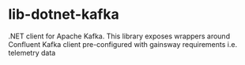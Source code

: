# lib-dotnet-kafka

.NET client for Apache Kafka. This library exposes wrappers around Confluent Kafka client pre-configured with gainsway requirements i.e. telemetry data